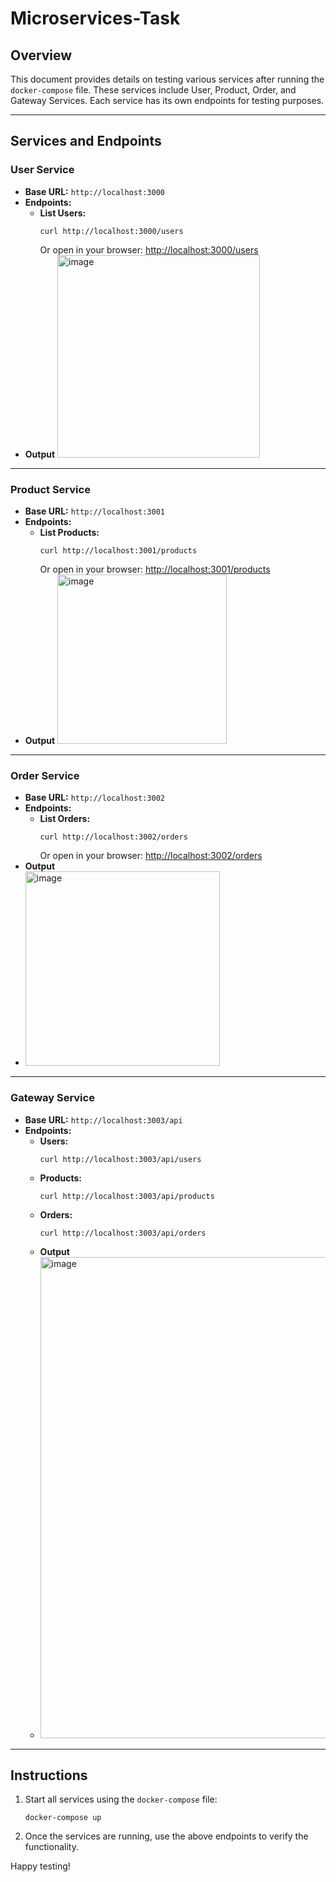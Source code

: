 # Microservices-Task

## Overview
This document provides details on testing various services after running the `docker-compose` file. These services include User, Product, Order, and Gateway Services. Each service has its own endpoints for testing purposes.

---

## Services and Endpoints

### **User Service**
- **Base URL:** `http://localhost:3000`
- **Endpoints:**
  - **List Users:**  
    ```
    curl http://localhost:3000/users
    ```
    Or open in your browser: [http://localhost:3000/users](http://localhost:3000/users)
- **Output**
    <img width="324" alt="image" src="https://github.com/user-attachments/assets/1a8a1a17-cb36-470d-9a82-12236fa5fc71" />


---

### **Product Service**
- **Base URL:** `http://localhost:3001`
- **Endpoints:**
  - **List Products:**  
    ```
    curl http://localhost:3001/products
    ```
    Or open in your browser: [http://localhost:3001/products](http://localhost:3001/products)
- **Output**
  <img width="271" alt="image" src="https://github.com/user-attachments/assets/43669d7d-f98d-4535-be36-4516d233a43a" />
 

---

### **Order Service**
- **Base URL:** `http://localhost:3002`
- **Endpoints:**
  - **List Orders:**  
    ```
    curl http://localhost:3002/orders
    ```
    Or open in your browser: [http://localhost:3002/orders](http://localhost:3002/orders)
- **Output**
- 
  <img width="311" alt="image" src="https://github.com/user-attachments/assets/d6bad8f1-bd10-477d-807c-9b577adc8996" />


---

### **Gateway Service**
- **Base URL:** `http://localhost:3003/api`
- **Endpoints:**
  - **Users:**  
    ```
    curl http://localhost:3003/api/users
    ```
  - **Products:**  
    ```
    curl http://localhost:3003/api/products
    ```
  - **Orders:**  
    ```
    curl http://localhost:3003/api/orders
    ```
  - **Output**
  - 
    <img width="770" alt="image" src="https://github.com/user-attachments/assets/7cf2cd07-6da9-49c3-b0d9-292b0ef5a0da" />


---

## Instructions
1. Start all services using the `docker-compose` file:
   ```
   docker-compose up
   ```
2. Once the services are running, use the above endpoints to verify the functionality.

Happy testing!
